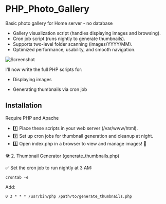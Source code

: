 # PHP_Photo_Gallery 
Basic photo gallery for Home server - no database

- Gallery visualization script (handles displaying images and browsing). 
- Cron job script (runs nightly to generate thumbnails). 
- Supports two-level folder scanning (images/YYYY/MM). 
- Optimized performance, usability, and smooth navigation.

![Screenshot](/repository/assets/screen.png?raw=true "Screenshot")

I'll now write the full PHP scripts for:

- Displaying images

- Generating thumbnails via cron job

## Installation

Require PHP and Apache

- 1️⃣ Place these scripts in your web server (/var/www/html).
- 2️⃣ Set up cron jobs for thumbnail generation and cleanup at night.
- 3️⃣ Open index.php in a browser to view and manage images! 🎉

🛠 2. Thumbnail Generator (generate_thumbnails.php)

✅ Set the cron job to run nightly at 3 AM:

`crontab -e`

Add:

`0 3 * * * /usr/bin/php /path/to/generate_thumbnails.php`
